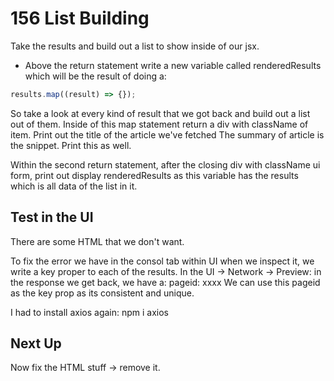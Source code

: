 # 156 List Building

Take the results and build out a list to show inside of our jsx.

- Above the return statement write a new variable called renderedResults which will be the result of doing a:

```js
results.map((result) => {});
```

So take a look at every kind of result that we got back and build out a list out of them. Inside of this map statement return a div with className of item.
Print out the title of the article we've fetched
The summary of article is the snippet. Print this as well.

Within the second return statement, after the closing div with className ui form, print out display renderedResults as this variable has the results which is all data of the list in it.

## Test in the UI

There are some HTML that we don't want.

To fix the error we have in the consol tab within UI when we inspect it, we write a key proper to each of the results. In the UI -> Network -> Preview: in the response we get back, we have a: pageid: xxxx
We can use this pageid as the key prop as its consistent and unique.

I had to install axios again: npm i axios

## Next Up

Now fix the HTML stuff -> remove it.
